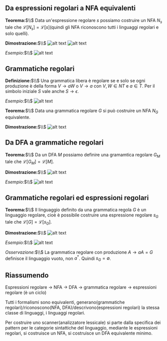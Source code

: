 ## Da espressioni regolari a NFA equivalenti
**Teorema:**$\\$
Data un'espressione regolare $s$ possiamo costruire un NFA $N_s$ tale che $\mathcal{L}[N_s] = \mathcal{L}[s]$(quindi gli NFA riconoscono tutti i linguaggi regolari e solo quelli).

**Dimostrazione:**$\\$
![alt text](image-56.png)
![alt text](image-57.png)

*Esempio:*$\\$
![alt text](image-58.png)

## Grammatiche regolari
**Definizione:**$\\$
Una grammatica libera è regolare se e solo se ogni produzione è della forma $V \rightarrow aW$ o $V \rightarrow a$ con $V, W \in NT$ e $a \in T$. Per il simbolo iniziale $S$ vale anche $S \rightarrow \epsilon$.

*Esempio:*$\\$
![alt text](image-59.png)

**Teorema:**$\\$
Data una grammatica regolare $G$ si può costruire un NFA $N_G$ equivalente.

**Dimostrazione:**$\\$
![alt text](image-60.png)

## Da DFA a grammatiche regolari
**Teorema:**$\\$
Da un DFA $M$ possiamo definire una gramamtica regolare $G_M$ tale che $\mathcal{L}[G_M] = \mathcal{L}[M]$.

**Dimostrazione:**$\\$
![alt text](image-61.png)

*Esempio:*$\\$
![alt text](image-62.png)

## Grammatiche regolari ed espressioni regolari
**Teorema:**$\\$
Il linguaggio definito da una grammatica regola $G$ è un linguaggio regolare, cioè è possibile costruire una espressione regolare $s_G$ tale che $\mathcal{L}[G] = \mathcal{L}[s_G]$.

**Dimostrazione:**$\\$
![alt text](image-63.png)

*Esempio:*$\\$
![alt text](image-64.png)

*Osservazione:*$\\$
La grammatica regolare con produzione $A \rightarrow aA = G$ definisce il linguaggio vuoto, non $a^*$. Quindi $s_G = \emptyset$.

## Riassumendo
Espressioni regolare $\rightarrow$ NFA $\rightarrow$ DFA $\rightarrow$ grammatica regolare $\rightarrow$ espressioni regolare (è un ciclo)

Tutti i formalismi sono equivalenti, generano(grammatiche regolari)/riconoscono(NFA, DFA)/descrivono(espressioni regolari) la stessa classe di linguaggi, i linguaggi regolari.

Per costruire uno scanner(analizzatore lessicale) si parte dalla specifica dei pattern per le categorie sintattiche del linguaggio, mediante le espressioni regolari, si costruisce un NFA, si costruisce un DFA equivalente minimo.

